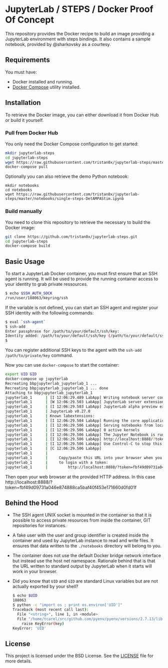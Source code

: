 # JupyterLab / STEPS / Docker Proof Of Concept

This repository provides the Docker recipe to build an image providing
a JupyterLab environment with steps bindings.
It also contains a sample notebook, provided by @sharkovsky as a courtesy.

## Requirements

You must have:
* Docker installed and running.
* [Docker Compose](https://docs.docker.com/compose) utility installed.

## Installation

To retrieve the Docker image, you can either download it from Docker Hub or build it yourself.

### Pull from Docker Hub

You only need the Docker Compose configuration to get started:
```bash
mkdir jupyterlab-steps
cd jupyterlab-steps
wget https://raw.githubusercontent.com/tristan0x/jupyterlab-steps/master/docker-compose.yml
docker-compose pull
```

Optionally you can also retrieve the demo Python notebook:
```
mkdir notebooks
cd notebooks
wget https://raw.githubusercontent.com/tristan0x/jupyterlab-steps/master/notebooks/single-steps-DetAMPAStim.ipynb
```

### Build manually

You need to clone this repository to retrieve the necessary to build the Docker
image:

```bash
git clone https://github.com/tristan0x/jupyterlab-steps.git
cd jupyterlab-steps
docker-compose build
```

## Basic Usage

To start a JupyterLab Docker container, you must first ensure that
an SSH agent is running. It will be used to provide the running container
access to your identity to grab private ressources.

```bash
$ echo $SSH_AUTH_SOCK
/run/user/188063/keyring/ssh
```

If the variable is not defined, you can start an SSH agent and register
your SSH identity with the following commands:

```bash
$ eval `ssh-agent`
$ ssh-add
Enter passphrase for /path/to/your/default/ssh/key:
Identity added: /path/to/your/default/ssh/key (/path/to/your/default/ssh/key)
$
```

You can register additional SSH keys to the agent with the `ssh-add /path/to/private/key` command.

Now you can use `docker-compose` to start the container:

```bash
export UID GID
docker-compose up jupyterlab
Recreating bbpjupyterlab_jupyterlab_1 ...
Recreating bbpjupyterlab_jupyterlab_1 ... done
Attaching to bbpjupyterlab_jupyterlab_1
jupyterlab_1      | [I 12:06:29.489 LabApp] Writing notebook server cookie secret to /home/dummy/.local/share/jupyter/runtime/notebook_cookie_secret
jupyterlab_1      | [W 12:06:29.503 LabApp] JupyterLab server extension not enabled, manually loading...
jupyterlab_1      | [I 12:06:29.503 LabApp] JupyterLab alpha preview extension loaded from /opt/conda/lib/python2.7/site-packages/jupyterlab
jupyterlab_1      | JupyterLab v0.27.0
jupyterlab_1      | Known labextensions:
jupyterlab_1      | [I 12:06:29.504 LabApp] Running the core application with no additional extensions or settings
jupyterlab_1      | [I 12:06:29.506 LabApp] Serving notebooks from local directory: /opt/src/notebooks
jupyterlab_1      | [I 12:06:29.506 LabApp] 0 active kernels
jupyterlab_1      | [I 12:06:29.506 LabApp] The Jupyter Notebook is running at:
jupyterlab_1      | [I 12:06:29.506 LabApp] http://localhost:8888/?token=fbf49d09731a046e874888ca5baf40f453e171660d0fd01f
jupyterlab_1      | [I 12:06:29.506 LabApp] Use Control-C to stop this server and shut down all kernels (twice to skip confirmation).
jupyterlab_1      | [C 12:06:29.506 LabApp]
jupyterlab_1      |
jupyterlab_1      |     Copy/paste this URL into your browser when you connect for the first time,
jupyterlab_1      |     to login with a token:
jupyterlab_1      |         http://localhost:8888/?token=fbf49d09731a046e874888ca5baf40f453e171660d0fd01f
```

Then open your web browser at the provided HTTP address. In this case
http://localhost:8888/?token=fbf49d09731a046e874888ca5baf40f453e171660d0fd01f

## Behind the Hood

* The SSH agent UNIX socket is mounted in the container so that it is possible
to access private resources from inside the container, GIT repositories for
instances.
* A fake user with the user and group identifier is created inside the container
and used by JupyterLab instance to read and write files. It ensures that
data written to the `./notebooks` directory will belong to you.
* The container does not use the default Docker bridge network interface but
instead use the host net namespace. Rationale behind that is that the URL written
to standard output by JupyterLab when it starts will work in your browser.
* Did you know that `UID` and `GID` are standard Linux variables but are
not actually exported by your shell?

    ```bash
    $ echo $UID
    188063
    $ python -c "import os ; print os.environ['UID']"
    Traceback (most recent call last):
      File "<string>", line 1, in <module>
      File "/home/tcarel/src/github.com/pyenv/pyenv/versions/2.7.13/lib/python2.7/UserDict.py", line 40, in __getitem__
        raise KeyError(key)
    KeyError: 'UID'
    ```

## License

This project is licensed under the BSD License. See the [LICENSE](./LICENSE) file
for more details.
